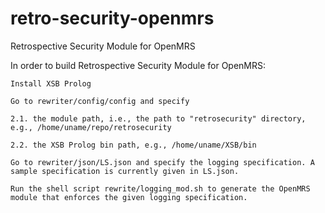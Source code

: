 # retro-security-openmrs
Retrospective Security Module for OpenMRS

In order to build Retrospective Security Module for OpenMRS:

    Install XSB Prolog

    Go to rewriter/config/config and specify

    2.1. the module path, i.e., the path to "retrosecurity" directory, e.g., /home/uname/repo/retrosecurity

    2.2. the XSB Prolog bin path, e.g., /home/uname/XSB/bin

    Go to rewriter/json/LS.json and specify the logging specification. A sample specification is currently given in LS.json.

    Run the shell script rewrite/logging_mod.sh to generate the OpenMRS module that enforces the given logging specification.

